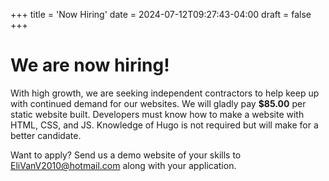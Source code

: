 +++
title = 'Now Hiring'
date = 2024-07-12T09:27:43-04:00
draft = false
+++

# We are now hiring!

With high growth, we are seeking independent contractors to help keep up with continued demand for our websites. We will gladly pay **$85.00** per static website built. Developers must know how to make a website with HTML, CSS, and JS. Knowledge of Hugo is not required but will make for a better candidate.

Want to apply? Send us a demo website of your skills to EliVanV2010@hotmail.com along with your application.